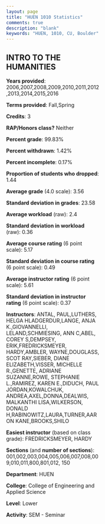 ```yaml
---
layout: page
title: "HUEN 1010 Statistics"
comments: true
description: "blank"
keywords: "HUEN, 1010, CU, Boulder"
--- 
```

<head>
<script src="https://ajax.googleapis.com/ajax/libs/jquery/2.1.3/jquery.min.js"></script>
<script src="https://dl.dropboxusercontent.com/s/pc42nxpaw1ea4o9/highcharts.js?dl=0"></script>
<!-- <script src="../assets/js/highcharts.js"></script> -->
<style type="text/css">@font-face {
	font-family: "Bebas Neue";
	src: url(https://www.filehosting.org/file/details/544349/BebasNeue%20Regular.otf) format("opentype");
	}
	h1.Bebas { 
		font-family: "Bebas Neue", Verdana, Tahoma;
	}
</style>
</head>
<body>
	<div id="container" style="float: right; width: 45%; height: 88%; margin-left: 2.5%; margin-right: 2.5%;"></div>
	<script language="JavaScript">
		$(document).ready(function() {
		var chart = {type: 'column'};
		var title = {text: 'Grade Distribution'};
		var xAxis = {categories: ['A','B','C','D','F'],crosshair: true};
		var yAxis = {min: 0,title: {text: 'Percentage'}};
		var tooltip = {headerFormat: '<center><b><span style="font-size:20px">{point.key}</span></b></center>',
		               pointFormat: '<td style="padding:0"><b>{point.y:.1f}%</b></td>',
		               footerFormat: '</table>',shared: true,useHTML: true};
		var plotOptions = {column: {pointPadding: 0.0,borderWidth: 0}};  
		var credits = {enabled: false};var series= [{name: 'Percent',data: [66.25,29.14,2.98,0.92,0.7,]}];
		var json = {};
		json.chart = chart;
		json.title = title;
		json.tooltip = tooltip;
		json.xAxis = xAxis;
		json.yAxis = yAxis;  
		json.series = series;
		json.plotOptions = plotOptions;  
		json.credits = credits;
		$('#container').highcharts(json);
	});
	</script>
</body>
			   
## INTRO TO THE HUMANITIES

**Years provided**: 2006,2007,2008,2009,2010,2011,2012,2013,2014,2015,2016

**Terms provided**: Fall,Spring

**Credits**: 3

**RAP/Honors class?** Neither

**Percent grade**: 99.83%

**Percent withdrawn**: 1.42%

**Percent incomplete**: 0.17%

**Proportion of students who dropped**: 1.44

**Average grade** (4.0 scale): 3.56

**Standard deviation in grades**: 23.58

**Average workload** (raw): 2.4

**Standard deviation in workload** (raw): 0.36

**Average course rating** (6 point scale): 5.17

**Standard deviation in course rating** (6 point scale): 0.49

**Average instructor rating** (6 point scale): 5.61

**Standard deviation in instructor rating** (6 point scale): 0.37

**Instructors**: ANTAL, PAUL,LUTHERS, HELGA HLADGERDUR,LANGE, ANJA K.,GIOVANNELLI, LELAND,SCHMIESING, ANN C,ABEL, COREY S,DEMPSEY, ERIK,FREDRICKSMEYER, HARDY,AMBLER, WAYNE,DOUGLASS, SCOT RAY,SIEBER, DIANE ELIZABETH,VISSER, MICHELLE R.,GENETTE, ADRIANE SUZANNE,ROWE, STEPHANIE L.,RAMIREZ, KAREN E.,DIDUCH, PAUL JORDAN,KOWALCHUK, ANDREA,AXEL,DONNA,DEALWIS, MALKANTHI LISA,WILKERSON, DONALD H,RABINOWITZ,LAURA,TURNER,AARON KANE,BROOKS,SHILO

**Easiest instructor** (based on class grade): FREDRICKSMEYER, HARDY

**Sections** (and **number of sections**): 001,002,003,004,005,006,007,008,009,010,011,800,801,012, 150

**Department**: HUEN

**College**: College of Engineering and Applied Science

**Level**: Lower

**Activity**: SEM - Seminar